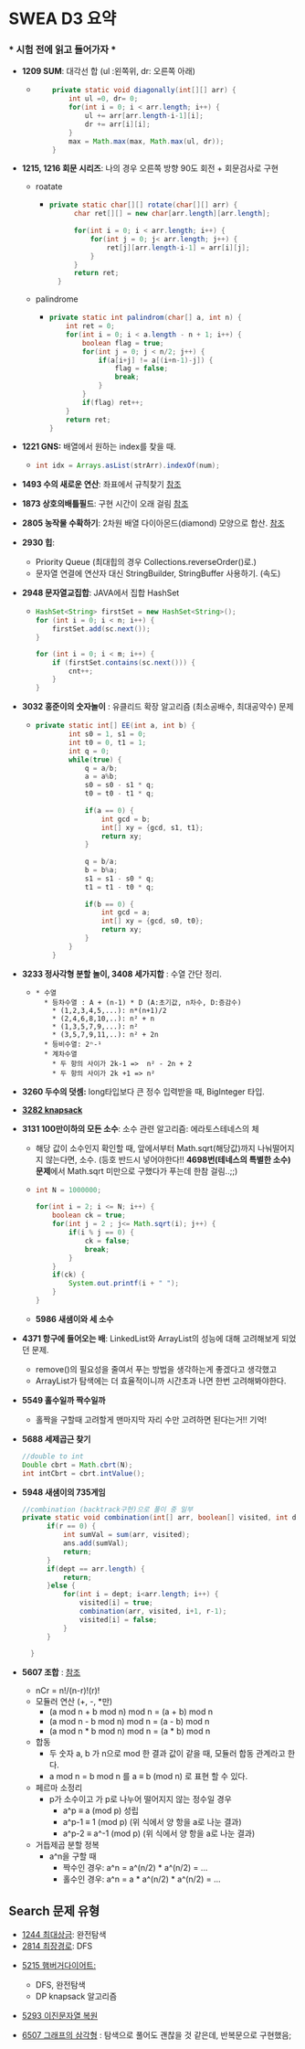 # SWEA D3 요약

### * 시험 전에 읽고 들어가자 *

* **1209 SUM**:  대각선 합 (ul :왼쪽위, dr: 오른쪽 아래)

  * ```java
    	private static void diagonally(int[][] arr) {
    		int ul =0, dr= 0;
    		for(int i = 0; i < arr.length; i++) {
    			ul += arr[arr.length-i-1][i];
    			dr += arr[i][i];
    		}
    		max = Math.max(max, Math.max(ul, dr));
    	}
    ```



* **1215, 1216 회문 시리즈**: 나의 경우 오른쪽 방향 90도 회전 + 회문검사로 구현

  * roatate

    * ```java
      private static char[][] rotate(char[][] arr) {
      		char ret[][] = new char[arr.length][arr.length];
      		
      		for(int i = 0; i < arr.length; i++) {
      			for(int j = 0; j< arr.length; j++) {
      				ret[j][arr.length-i-1] = arr[i][j];
      			}
      		}
      		return ret;
      	}
      ```

  * palindrome

    * ```java
      private static int palindrom(char[] a, int n) {
          int ret = 0;
          for(int i = 0; i < a.length - n + 1; i++) {
              boolean flag = true;
              for(int j = 0; j < n/2; j++) {
                  if(a[i+j] != a[(i+n-1)-j]) {
                      flag = false;
                      break;
                  }
              }
              if(flag) ret++;
          }
          return ret;
      }
      ```





* **1221 GNS:** 배열에서 원하는 index를 찾을 때.

  * ```java
    int idx = Arrays.asList(strArr).indexOf(num);
    ```

* **1493 수의 새로운 연산**: 좌표에서 규칙찾기 [참조](https://github.com/minhee0327/Algorithm/blob/master/JAVA/SWEA/level3/Main1493_%EC%88%98%EC%9D%98%EC%83%88%EB%A1%9C%EC%9A%B4%EC%97%B0%EC%82%B0.java)
* **1873 상호의배틀필드**: 구현 시간이 오래 걸림 [참조](https://github.com/minhee0327/Algorithm/blob/master/JAVA/SWEA/level3/Main1873_%EC%83%81%ED%98%B8%EC%9D%98%EB%B0%B0%ED%8B%80%ED%95%84%EB%93%9C.java)

* **2805 농작물 수확하기**: 2차원 배열 다이아몬드(diamond) 모양으로 합산.  [참조](https://github.com/minhee0327/Algorithm/blob/master/JAVA/SWEA/level3/Main2805_%EB%86%8D%EC%9E%91%EB%AC%BC%EC%88%98%ED%99%95%ED%95%98%EA%B8%B0.java)

* **2930 힙**: 

  * Priority Queue (최대힙의 경우 Collections.reverseOrder()로.)
  * 문자열 연결에 연산자 대신 StringBuilder, StringBuffer 사용하기. (속도)

* **2948 문자열교집합**: JAVA에서 집합 HashSet

  * ```java
    HashSet<String> firstSet = new HashSet<String>();
    for (int i = 0; i < n; i++) {
        firstSet.add(sc.next());
    }
    
    for (int i = 0; i < m; i++) {
        if (firstSet.contains(sc.next())) {
            cnt++;
        }
    }
    ```

* **3032 홍준이의 숫자놀이** : 유클리드 확장 알고리즘 (최소공배수, 최대공약수) 문제

  * ```java
    private static int[] EE(int a, int b) {
    		int s0 = 1, s1 = 0;
    		int t0 = 0, t1 = 1;
    		int q = 0;
    		while(true) {
    			q = a/b;
    			a = a%b;
    			s0 = s0 - s1 * q;
    			t0 = t0 - t1 * q;
    			
    			if(a == 0) {
    				int gcd = b;
    				int[] xy = {gcd, s1, t1};
    				return xy;
    			}
    			
    			q = b/a;
    			b = b%a;
    			s1 = s1 - s0 * q;
    			t1 = t1 - t0 * q;
    			
    			if(b == 0) {
    				int gcd = a;
    				int[] xy = {gcd, s0, t0};
    				return xy;
    			}
    		}
    	}
    ```





* **3233 정사각형 분할 놀이, 3408 세가지합** : 수열 간단 정리.

  * ```
    * 수열
      * 등차수열 : A + (n-1) * D (A:초기값, n차수, D:증감수)
      	* (1,2,3,4,5,...): n*(n+1)/2
      	* (2,4,6,8,10,..): n² + n
      	* (1,3,5,7,9,...): n²
      	* (3,5,7,9,11,..): n² + 2n
      * 등비수열: 2ⁿ-¹
      * 계차수열
        * 두 항의 사이가 2k-1 =>  n² - 2n + 2
        * 두 항의 사이가 2k +1 => n²
    ```



* **3260 두수의 덧셈:** long타입보다 큰 정수 입력받을 때, BigInteger 타입.
* **[3282 knapsack]()**

* **3131 100만이하의 모든 소수**: 소수 관련 알고리즘: 에라토스테네스의 체

  * 해당 값이 소수인지 확인할 때, 앞에서부터 Math.sqrt(해당값)까지 나눠떨어지지 않는다면, 소수.
  (등호 반드시 넣어야한다!! 
    **4698번(테네스의 특별한 소수) 문제**에서 Math.sqrt 미만으로 구했다가 푸는데 한참 걸림..;;)
  
  * ```java
    int N = 1000000;
    		
    for(int i = 2; i <= N; i++) {
        boolean ck = true;
        for(int j = 2 ; j<= Math.sqrt(i); j++) {
            if(i % j == 0) {
                ck = false;
                break;
            }
        }
        if(ck) {
            System.out.printf(i + " ");
        }
    }
    ```
    
  * **5986 새샘이와 세 소수**





* **4371 항구에 들어오는 배**: LinkedList와 ArrayList의 성능에 대해 고려해보게 되었던 문제.
  * remove()의 필요성을 줄여서 푸는 방법을 생각하는게 좋겠다고 생각했고
  * ArrayList가 탐색에는 더 효율적이니까 시간초과 나면 한번 고려해봐야한다.



* **5549 홀수일까 짝수일까**

  * 홀짝을 구할때 고려할게 맨마지막 자리 수만 고려하면 된다는거!! 기억!

* **5688 세제곱근 찾기**

  ```java
  //double to int
  Double cbrt = Math.cbrt(N);
  int intCbrt = cbrt.intValue();		
  ```

* **5948 새샘이의 735게임**

  ```java
  //combination (backtrack구현)으로 풀이 중 일부
  private static void combination(int[] arr, boolean[] visited, int dept, int r) {
  		if(r == 0) {
  			int sumVal = sum(arr, visited);
  			ans.add(sumVal);
  			return;
  		}
  		if(dept == arr.length) {
  			return;
  		}else {
  			for(int i = dept; i<arr.length; i++) {
  				visited[i] = true;
  				combination(arr, visited, i+1, r-1);
  				visited[i] = false;
  			}
  		}
  		
  	}
  ```

* **5607 조합** : [참조](https://minkwon4.tistory.com/25)

  * nCr = n!/(n-r)!(r)!
  * 모듈러 연산 (+, -, *만) 
    * (a mod n + b mod n) mod n = (a + b) mod n
    * (a mod n - b mod n) mod n = (a - b) mod n
    * (a mod n * b mod n) mod n = (a * b) mod n
  * 합동
    * 두 숫자 a, b 가 n으로 mod 한 결과 값이 같을 때, 모듈러 합동 관계라고 한다.
    *  a mod n = b mod n 를 a ≡ b (mod n) 로 표현 할 수 있다.
  * 페르마 소정리
    * p가 소수이고 가 p로 나누어 떨어지지 않는 정수일 경우
      * a^p ≡ a (mod p) 성립
      * a^p-1 ≡ 1 (mod p) (위 식에서 양 항을 a로 나눈 결과)
      * a^p-2 ≡ a^-1 (mod p) (위 식에서 양 항을 a로 나눈 결과)
  * 거듭제곱 분할 정복
    * a^n을 구할 때
      * 짝수인 경우: a^n = a^(n/2) * a^(n/2) = ...
      * 홀수인 경우: a^n = a * a^(n/2) * a^(n/2) = ...

  





## Search 문제 유형

- [1244 최대상금](https://github.com/minhee0327/Algorithm/blob/master/JAVA/SWEA/level3/Main1244_%EC%B5%9C%EB%8C%80%EC%83%81%EA%B8%88.java): 완전탐색
- [2814 최장경로](https://github.com/minhee0327/Algorithm/blob/master/JAVA/SWEA/level3/Main2814_%EC%B5%9C%EC%9E%A5%EA%B2%BD%EB%A1%9C.java): DFS 

* [5215 햄버거다이어트: ](https://github.com/minhee0327/Algorithm/blob/master/JAVA/SWEA/level3/Main5215_%ED%96%84%EB%B2%84%EA%B1%B0%EB%8B%A4%EC%9D%B4%EC%96%B4%ED%8A%B8.java)
  * DFS, 완전탐색 
  * DP knapsack 알고리즘

* [5293 이진문자열 복원](https://github.com/minhee0327/Algorithm/blob/master/JAVA/SWEA/level3/Main5293_%EC%9D%B4%EC%A7%84%EB%AC%B8%EC%9E%90%EC%97%B4%EB%B3%B5%EC%9B%902.java)

* [6507 그래프의 삼각형](https://github.com/minhee0327/Algorithm/blob/master/JAVA/SWEA/level3/Main6057_%EA%B7%B8%EB%9E%98%ED%94%84%EC%9D%98%EC%82%BC%EA%B0%81%ED%98%95.java) : 탐색으로 풀어도 괜찮을 것 같은데, 반복문으로 구현했음;



